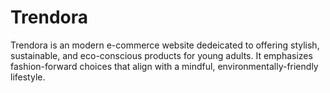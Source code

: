 # Trendora
Trendora is an modern e-commerce website dedeicated to offering stylish, sustainable, and eco-conscious products for young adults. It emphasizes fashion-forward choices that align with a mindful, environmentally-friendly lifestyle.
